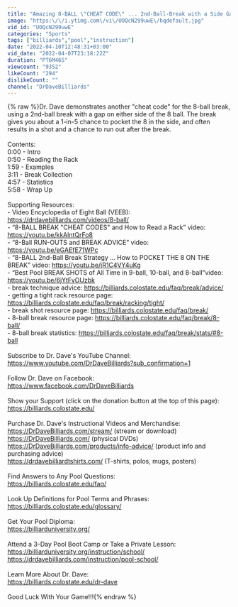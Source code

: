 ```yaml
---
title: "Amazing 8-BALL \"CHEAT CODE\" ... 2nd-Ball-Break with a Side Gap to Pocket the 8"
image: "https:\/\/i.ytimg.com\/vi\/UOQcN299uwE\/hqdefault.jpg"
vid_id: "UOQcN299uwE"
categories: "Sports"
tags: ["billiards","pool","instruction"]
date: "2022-04-10T12:48:31+03:00"
vid_date: "2022-04-07T23:18:22Z"
duration: "PT6M46S"
viewcount: "9352"
likeCount: "294"
dislikeCount: ""
channel: "DrDaveBilliards"
---
```

{% raw %}Dr. Dave demonstrates another &quot;cheat code&quot; for the 8-ball break, using a 2nd-ball break with a gap on either side of the 8 ball.  The break gives you about a 1-in-5 chance to pocket the 8 in the side, and often results in a shot and a chance to run out after the break.<br /><br />Contents:<br />0:00 - Intro<br />0:50 - Reading the Rack<br />1:59 - Examples<br />3:11 - Break Collection<br />4:57 - Statistics<br />5:58 - Wrap Up<br /><br />Supporting Resources:<br />- Video Encyclopedia of Eight Ball (VEEB):  <a rel="nofollow" target="blank" href="https://drdavebilliards.com/videos/8-ball/">https://drdavebilliards.com/videos/8-ball/</a><br />- “8-BALL BREAK &quot;CHEAT CODES&quot; and How to Read a Rack” video:  <a rel="nofollow" target="blank" href="https://youtu.be/kkAlntQrFo8">https://youtu.be/kkAlntQrFo8</a><br />- “8-Ball RUN-OUTS and BREAK ADVICE” video:  <a rel="nofollow" target="blank" href="https://youtu.be/eGAEfE71WPc">https://youtu.be/eGAEfE71WPc</a><br />- “8-BALL 2nd-Ball Break Strategy ... How to POCKET THE 8 ON THE BREAK” video:  <a rel="nofollow" target="blank" href="https://youtu.be/jR1C4VY4uKg">https://youtu.be/jR1C4VY4uKg</a><br />- “Best Pool BREAK SHOTS of All Time in 9-ball, 10-ball, and 8-ball”video:  <a rel="nofollow" target="blank" href="https://youtu.be/6jYtFvOUzbk">https://youtu.be/6jYtFvOUzbk</a><br />- break technique advice:  <a rel="nofollow" target="blank" href="https://billiards.colostate.edu/faq/break/advice/">https://billiards.colostate.edu/faq/break/advice/</a><br />- getting a tight rack resource page:  <a rel="nofollow" target="blank" href="https://billiards.colostate.edu/faq/break/racking/tight/">https://billiards.colostate.edu/faq/break/racking/tight/</a><br />- break shot resource page:  <a rel="nofollow" target="blank" href="https://billiards.colostate.edu/faq/break/">https://billiards.colostate.edu/faq/break/</a><br />- 8-ball break resource page:  <a rel="nofollow" target="blank" href="https://billiards.colostate.edu/faq/break/8-ball/">https://billiards.colostate.edu/faq/break/8-ball/</a><br />- 8-ball break statistics:  <a rel="nofollow" target="blank" href="https://billiards.colostate.edu/faq/break/stats/#8-ball">https://billiards.colostate.edu/faq/break/stats/#8-ball</a><br /><br />Subscribe to Dr. Dave's YouTube Channel:  <br />  <a rel="nofollow" target="blank" href="https://www.youtube.com/DrDaveBilliards?sub_confirmation=1">https://www.youtube.com/DrDaveBilliards?sub_confirmation=1</a><br /><br />Follow Dr. Dave on Facebook:<br />  <a rel="nofollow" target="blank" href="https://www.facebook.com/DrDaveBilliards">https://www.facebook.com/DrDaveBilliards</a><br /><br />Show your Support (click on the donation button at the top of this page):  <br />  <a rel="nofollow" target="blank" href="https://billiards.colostate.edu/">https://billiards.colostate.edu/</a><br /><br />Purchase Dr. Dave's Instructional Videos and Merchandise:<br />  <a rel="nofollow" target="blank" href="https://DrDaveBilliards.com/stream/">https://DrDaveBilliards.com/stream/</a>  (stream or download)<br />  <a rel="nofollow" target="blank" href="https://DrDaveBilliards.com/">https://DrDaveBilliards.com/</a>  (physical DVDs)<br />  <a rel="nofollow" target="blank" href="https://DrDaveBilliards.com/products/info-advice/">https://DrDaveBilliards.com/products/info-advice/</a>  (product info and purchasing advice)<br />  <a rel="nofollow" target="blank" href="https://drdavebilliardtshirts.com/">https://drdavebilliardtshirts.com/</a>  (T-shirts, polos, mugs, posters)<br /><br />Find Answers to Any Pool Questions:<br />  <a rel="nofollow" target="blank" href="https://billiards.colostate.edu/faq/">https://billiards.colostate.edu/faq/</a><br /><br />Look Up Definitions for Pool Terms and Phrases:<br />  <a rel="nofollow" target="blank" href="https://billiards.colostate.edu/glossary/">https://billiards.colostate.edu/glossary/</a><br /><br />Get Your Pool Diploma:<br />  <a rel="nofollow" target="blank" href="https://billiarduniversity.org/">https://billiarduniversity.org/</a><br /><br />Attend a 3-Day Pool Boot Camp or Take a Private Lesson:<br />  <a rel="nofollow" target="blank" href="https://billiarduniversity.org/instruction/school/">https://billiarduniversity.org/instruction/school/</a><br />  <a rel="nofollow" target="blank" href="https://drdavebilliards.com/instruction/pool-school/">https://drdavebilliards.com/instruction/pool-school/</a><br /><br />Learn More About Dr. Dave:<br />  <a rel="nofollow" target="blank" href="https://billiards.colostate.edu/dr-dave">https://billiards.colostate.edu/dr-dave</a><br /><br />Good Luck With Your Game!!!{% endraw %}
